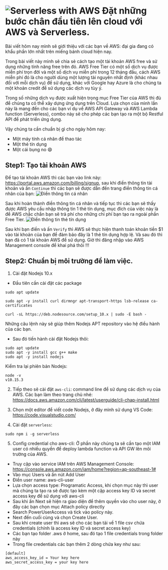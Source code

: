 ![Serverless with AWS][serverless-aws]
Đặt những bước chân đầu tiên lên cloud với AWS và Serverless.
=====
Bài viết hôm nay mình sẽ giới thiệu với các bạn về AWS: đại gia đang có khẩu phần lớn nhất trên miếng bánh cloud hiện nay.

Trong bài viết này mình sẽ chia sẻ cách tạo một tài khoản AWS free và sử dụng những tính năng free trên đó. AWS Free Tier có một số dịch vụ được miễn phí trọn đời và một số dịch vụ miễn phí trong 12 tháng đầu, cách AWS miễn phí đó là cho người dùng một lượng tài nguyên nhất định (khác nhau đối với mỗi dịch vụ) để sử dụng, khác với Google hay Azure là cho chúng ta một khoản credit để sử dụng các dịch vụ tùy ý.

Trong số những dịch vụ được xuất hiện trọng mục Free Tier của AWS thì đủ để chúng ta có thể xây dựng ứng dụng trên Cloud. Lựa chọn của mình lần này là mang đến cho các bạn ví dụ về AWS API Gateway và AWS Lambda function (Serverless), combo này sẽ cho phép các bạn tạo ra một bộ Restful API để phát triển ứng dụng.

Vậy chúng ta cần chuẩn bị gì cho ngày hôm nay:
  - Một máy tính cá nhân để thao tác
  - Một thẻ tín dụng
  - Một cái bụng no :smile:

## Step1: Tạo tài khoản AWS
Để tạo tài khoản AWS thì các bạn vào link này: https://portal.aws.amazon.com/billing/signup, sau khi điền thông tin tài khoản và ấn `Continue` thì các bạn sẽ được dẫn đến trang điền thông tin cá nhân của bạn:
![Điền thông tin cá nhân][aws-create-acc]

Sau khi hoàn thành điền thông tin cá nhân và tiếp tục thì các bạn sẽ thấy được AWS yêu cầu nhập thông tin 1 thẻ tín dụng, mục đích của việc này là để AWS chắc chắn bạn sẽ trả phí cho những chi phí bạn tạo ra ngoài phần Free Tier.
![Điền thông tin thẻ tín dụng][add-debit-card]

Sau khi bạn điền và ấn `Verify` thì AWS sẽ thực hiện thanh toán khoản tiền $1 vào tài khoản của bạn để đảm bảo đây là 1 thẻ tín dụng hợp lệ.
Và sau đó thì bạn đã có 1 tài khoản AWS để sử dụng. Giờ thì đăng nhập vào AWS Management console để khai phá thôi !!!

## Step2: Chuẩn bị môi trường để  làm việc.

1. Cài đặt Nodejs 10.x
- Đầu tiên cần cài đặt các package
```
sudo apt update

sudo apt -y install curl dirmngr apt-transport-https lsb-release ca-certificates

curl -sL https://deb.nodesource.com/setup_10.x | sudo -E bash -
```
Những câu lệnh này sẽ giúp thêm Nodejs APT repository vào hệ điều hành của các bạn.
- Sau đó tiến hành cài đặt Nodejs thôi:

```
sudo apt update
sudo apt -y install gcc g++ make
sudo apt -y install nodejs
```

Kiểm tra lại phiên bản Nodejs:
```
node -v
v10.15.3
```

2. Tiếp theo sẽ cài đặt `aws-cli`: command line để sử dụng các dịch vụ của AWS. Các bạn làm theo trang chủ nhé: https://docs.aws.amazon.com/cli/latest/userguide/cli-chap-install.html

3. Chọn một editor để viết code Nodejs, ở đây mình sử dụng VS Code: https://code.visualstudio.com/

4. Cài đặt `serverless`:

```
sudo npm i -g serverless
```

5. Config credential cho aws-cli:
  Ở phần này chúng ta sẽ cần tạo một IAM user có nhiều quyền để deploy lambda function và API GW lên môi trường của AWS.
- Truy cập vào service IAM trên AWS Management Console: https://console.aws.amazon.com/iam/home?region=ap-southeast-1#
- Vào mục Users và ấn nút Add User
- Điền user name: aws-cli-user
- Lựa chọn access type: Programatic Access, khi chọn mục này thì user mà chúng ta tạo ra sẽ được tạo kèm một cặp access key ID và secret access key để sử dụng với aws-cli
- Sau khi ấn Next sẽ hiện ra giao diện để thêm quyền vào cho user này, ở đây các bạn chọn mục Attach policy directly
- Search PowerUserAccess và tick vào policy này.
- Next đến cuối cùng và chọn Create User. 
- Sau khi create user thì aws sẽ cho các bạn tải về 1 file csv chứa credentials (chính là access key ID và secret access key)
- Các bạn tạo folder .aws ở home, sau đó tạo 1 file credentials trong folder này
- Trong file credentials các bạn thêm 2 dòng chứa key như sau:
```
[default]
aws_access_key_id = Your key here
aws_secret_access_key = your key here
```


[attach-policy]: 
[power-user-access]: 
[serverless-aws]: https://hikariq-article-images.s3-ap-southeast-1.amazonaws.com/serverless-aws.png
[add-debit-card]: https://hikariq-article-images.s3-ap-southeast-1.amazonaws.com/add-debit-card.png
[aws-create-acc]: https://hikariq-article-images.s3-ap-southeast-1.amazonaws.com/aws-create-acc.png